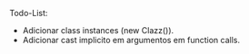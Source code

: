 Todo-List:
 - Adicionar class instances (new Clazz()).
 - Adicionar cast implicito em argumentos em function calls.